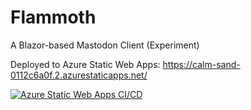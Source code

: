 # Flammoth

A Blazor-based Mastodon Client (Experiment)

Deployed to Azure Static Web Apps: https://calm-sand-0112c6a0f.2.azurestaticapps.net/

[![Azure Static Web Apps CI/CD](https://github.com/codemonkey85/Flammoth/actions/workflows/azure-static-web-apps-calm-sand-0112c6a0f.yml/badge.svg)](https://github.com/codemonkey85/Flammoth/actions/workflows/azure-static-web-apps-calm-sand-0112c6a0f.yml)
